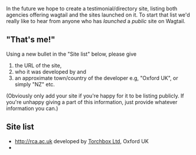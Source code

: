 In the future we hope to create a testimonial/directory site, listing both agencies offering wagtail and the sites launched on it. To start that list we'd really like to hear from anyone who has *launched* a *public* site on Wagtail.

## "That's me!"

Using a new bullet in the "Site list" below, please give

1. the URL of the site, 
2. who it was developed by and 
3. an approximate town/country of the developer e.g, "Oxford UK", or simply "NZ" etc.

(Obviously only add your site if you're happy for it to be listing publicly. If you're unhappy giving a part of this information, just provide whatever information you can.)

## Site list

* http://rca.ac.uk developed by [Torchbox Ltd](http://torchbox.com), Oxford UK
* 
